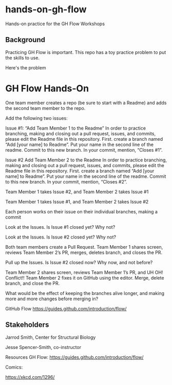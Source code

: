 # hands-on-gh-flow
Hands-on practice for the GH Flow Workshops

## Background

Practicing GH Flow is important. This repo has a toy practice problem to put the skills to use. 

Here's the problem

# GH Flow Hands-On

One team member creates a repo (be sure to start with a Readme) and adds the second team member to the repo. 

Add the following two issues:

Issue #1: “Add Team Member 1 to the Readme”
In order to practice branching, making and closing out a pull request, issues, and commits, please edit the Readme file in this repository. First. create a branch named “Add [your name] to Readme”. Put your name in the second line of the readme. Commit to this new branch. In your commit, mention, “Closes #1”. 

Issue #2 Add Team Member 2 to the Readme
In order to practice branching, making and closing out a pull request, issues, and commits, please edit the Readme file in this repository. First. create a branch named “Add [your name] to Readme”. Put your name in the second line of the readme. Commit to this new branch. In your commit, mention, “Closes #2”. 

Team Member 1 takes Issue #2, and Team Member 2 takes Issue #1

Team Member 1 takes Issue #1, and Team Member 2 takes Issue #2

Each person works on their issue on their individual branches, making a commit

Look at the Issues. Is Issue #1 closed yet? Why not?

Look at the Issues. Is Issue #2 closed yet? Why not?

Both team members create a Pull Request. Team Member 1 shares screen, reviews Team Member 2’s PR, merges, deletes branch, and closes the PR. 

Pull up the Issues. Is Issue #2 closed now? Why now, and not before?

Team Member 2 shares screen, reviews Team Member 1’s PR, and UH OH! Conflict!! Team Member 2 fixes it on GitHub using the editor. Merge, delete branch, and close the PR.

What would be the effect of keeping the branches alive longer, and making more and more changes before merging in?

GitHub Flow
https://guides.github.com/introduction/flow/

## Stakeholders

Jarrod Smith, Center for Structural Biology

Jesse Spencer-Smith, co-instructor


Resources
GH Flow:
https://guides.github.com/introduction/flow/

Comics:

https://xkcd.com/1296/

